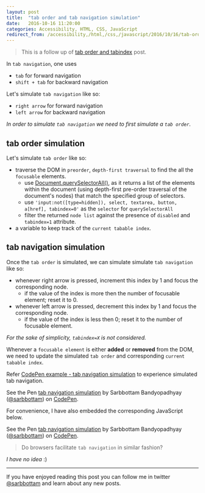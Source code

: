 ```yaml
---
layout: post
title:  "tab order and tab navigation simulation"
date:   2016-10-16 11:20:00
categories: Accessibility, HTML, CSS, JavaScript
redirect_from: /accessibility,/html,/css,/javascript/2016/10/16/tab-order-and-tab-navigation-simulation/
---
```


>This is a follow up of [tab order and tabindex](/accessibility,/html,/css,/javascript/2016/10/14/tab-order-and-tabindex/) post.

In `tab navigation`, one uses

- `tab` for forward navigation
- `shift + tab` for backward navigation

Let's simulate `tab navigation` like so:

- `right arrow` for forward navigation
- `left arrow` for backward navigation

_In order to simulate `tab navigation` we need to first simulate a `tab order`._

## tab order simulation

Let's simulate `tab order` like so:

- traverse the DOM in `preorder`, `depth-first traversal` to find the all the `focusable` elements.
  - use [Document.querySelectorAll()](https://developer.mozilla.org/en-US/docs/Web/API/Document/querySelectorAll),
as it returns a list of the elements within the document (using depth-first pre-order traversal of the document's nodes) that match the specified group of selectors.
  - use `'input:not([type=hidden]), select, textarea, button, a[href], tabindex=0'` as the `selector` for `querySelectorAll`
  - filter the returned `node list` against the presence of `disabled` and `tabindex=1` attribute.
- a variable to keep track of the `current tabable index`.

## tab navigation simulation

Once the `tab order` is simulated, we can simulate simulate `tab navigation` like so:

- whenever right arrow is pressed, increment this index by 1 and focus the corresponding node.
  - if the value of the index is more then the number of focusable element; reset it to 0.
- whenever left arrow is pressed, decrement this index by 1 and focus the corresponding node.
  - if the value of the index is less then 0; reset it to the number of focusable element.

_For the sake of simplicity, `tabindex=X` is not considered._

Whenever a `focusable element` is either **added** or **removed** from the DOM, we need to update the simulated `tab order` and  corresponding `current tabable index`.


Refer [CodePen example - tab navigation simulation](http://codepen.io/sarbbottam/full/NRBBXE/) to experience simulated tab navigation.

<p data-height="530" data-theme-id="0" data-slug-hash="NRBBXE" data-default-tab="result" data-user="sarbbottam" data-embed-version="2" class="codepen">See the Pen <a href="http://codepen.io/sarbbottam/pen/NRBBXE/">tab navigation simulation</a> by Sarbbottam Bandyopadhyay (<a href="http://codepen.io/sarbbottam">@sarbbottam</a>) on <a href="http://codepen.io">CodePen</a>.</p>
<script async src="//assets.codepen.io/assets/embed/ei.js"></script>

For convenience, I have also embedded the corresponding JavaScript below.

<p data-height="2350" data-theme-id="0" data-slug-hash="NRBBXE" data-default-tab="js" data-user="sarbbottam" data-embed-version="2" class="codepen">See the Pen <a href="http://codepen.io/sarbbottam/pen/NRBBXE/">tab navigation simulation</a> by Sarbbottam Bandyopadhyay (<a href="http://codepen.io/sarbbottam">@sarbbottam</a>) on <a href="http://codepen.io">CodePen</a>.</p>
<script async src="//assets.codepen.io/assets/embed/ei.js"></script>

>Do browsers facilitate `tab navigation` in similar fashion?

_I have no idea_ :)

---

If you have enjoyed reading this post you can follow me in twitter [@sarbbottam](https://twitter.com/sarbbottam) and learn about any new posts.